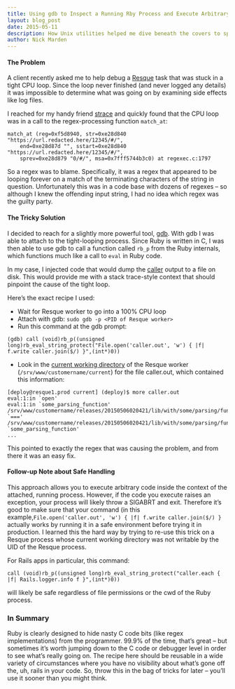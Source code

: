 ```yaml
---
title: Using gdb to Inspect a Running Rby Process and Execute Arbitrary Commands
layout: blog_post
date: 2015-05-11
description: How Unix utilities helped me dive beneath the covers to spot a problem deep in some Ruby code
author: Nick Marden
---
```


#### The Problem

A client recently asked me to help debug a [Resque](https://github.com/resque/resque) task that was stuck in a tight CPU loop. Since the loop never finished (and never logged any details) it was impossible to determine what was going on by examining side effects like log files.

I reached for my handy friend [strace](http://linux.die.net/man/1/strace) and quickly found that the CPU loop was in a call to the regex-processing function `match_at`:

```
match_at (reg=0xf5d8940, str=0xe28d840 "https://url.redacted.here/12345/#/",
    end=0xe28d87d "", sstart=0xe28d840 "https://url.redacted.here/12345/#/",
    sprev=0xe28d879 "0/#/", msa=0x7fff5744b3c0) at regexec.c:1797
```

So a regex was to blame. Specifically, it was a regex that appeared to be looping forever on a match of the terminating characters of the string in question. Unfortunately this was in a code base with dozens of regexes – so although I knew the offending input string, I had no idea which regex was the guilty party.

#### The Tricky Solution

I decided to reach for a slightly more powerful tool, [gdb](http://www.gnu.org/software/gdb/). With gdb I was able to attach to the tight-looping process. Since Ruby is written in C, I was then able to use gdb to call a function called `rb_p` from the Ruby internals, which functions much like a call to `eval` in Ruby code.

In my case, I injected code that would dump the [caller](http://ruby-doc.org/core-2.2.2/Kernel.html#method-i-caller) output to a file on disk. This would provide me with a stack trace-style context that should pinpoint the cause of the tight loop.

Here’s the exact recipe I used:

* Wait for Resque worker to go into a 100% CPU loop
* Attach with gdb: `sudo gdb -p <PID of Resque worker>`
* Run this command at the gdb prompt:

```
(gdb) call (void)rb_p((unsigned long)rb_eval_string_protect("File.open('caller.out', 'w') { |f| f.write caller.join($/) }",(int*)0))
```

* Look in the [current working directory](http://en.wikipedia.org/wiki/Working_directory) of the Resque worker (`/srv/www/customername/current`) for the file caller.out, which contained this information:

```
[deploy@resque1.prod current] (deploy)$ more caller.out
eval:1:in `open'
eval:1:in `some_parsing_function'
/srv/www/customername/releases/20150506020421/lib/with/some/parsing/function.rb:291:in `==='
/srv/www/customername/releases/20150506020421/lib/with/some/parsing/function.rb:291:in `some_parsing_function'
...
```

This pointed to exactly the regex that was causing the problem, and from there it was an easy fix.

#### Follow-up Note about Safe Handling

This approach allows you to execute arbitrary code inside the context of the attached, running process. However, if the code you execute raises an exception, your process will likely throw a SIGABRT and exit. Therefore it’s good to make sure that your command (in this example,`File.open('caller.out', 'w') { |f| f.write caller.join($/) }` actually works by running it in a safe environment before trying it in production. I learned this the hard way by trying to re-use this trick on a Resque process whose current working directory was not writable by the UID of the Resque process.

For Rails apps in particular, this command:

```
call (void)rb_p((unsigned long)rb_eval_string_protect("caller.each { |f| Rails.logger.info f }",(int*)0))
```

will likely be safe regardless of file permissions or the cwd of the Ruby process.

### In Summary

Ruby is clearly designed to hide nasty C code bits (like regex implementations) from the programmer. 99.9% of the time, that’s great – but sometimes it’s worth jumping down to the C code or debugger level in order to see what’s really going on. The recipe here should be reusable in a wide variety of circumstances where you have no visibility about what’s gone off the, uh, rails in your code. So, throw this in the bag of tricks for later – you’ll use it sooner than you might think.
